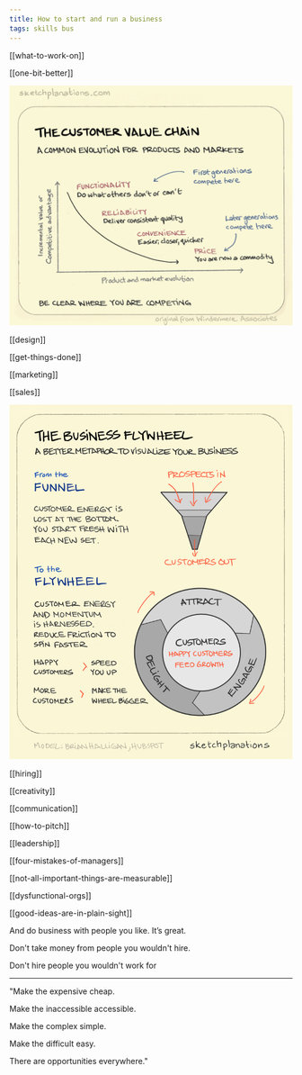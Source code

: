```yaml
---
title: How to start and run a business
tags: skills bus
---
```


[[what-to-work-on]]

[[one-bit-better]]

![](/static/img/the-customer-value-chain.jpeg)

[[design]]

[[get-things-done]]

[[marketing]]

[[sales]]

![](/static/img/business-flywheel.png)

[[hiring]]

[[creativity]]

[[communication]]

[[how-to-pitch]]

[[leadership]]

[[four-mistakes-of-managers]]

[[not-all-important-things-are-measurable]]

[[dysfunctional-orgs]]

[[good-ideas-are-in-plain-sight]]

And do business with people you like. It’s great.

Don't take money from people you wouldn't hire.

Don't hire people you wouldn't work for 

---

"Make the expensive cheap.

Make the inaccessible accessible.

Make the complex simple.

Make the difficult easy.

There are opportunities everywhere."

